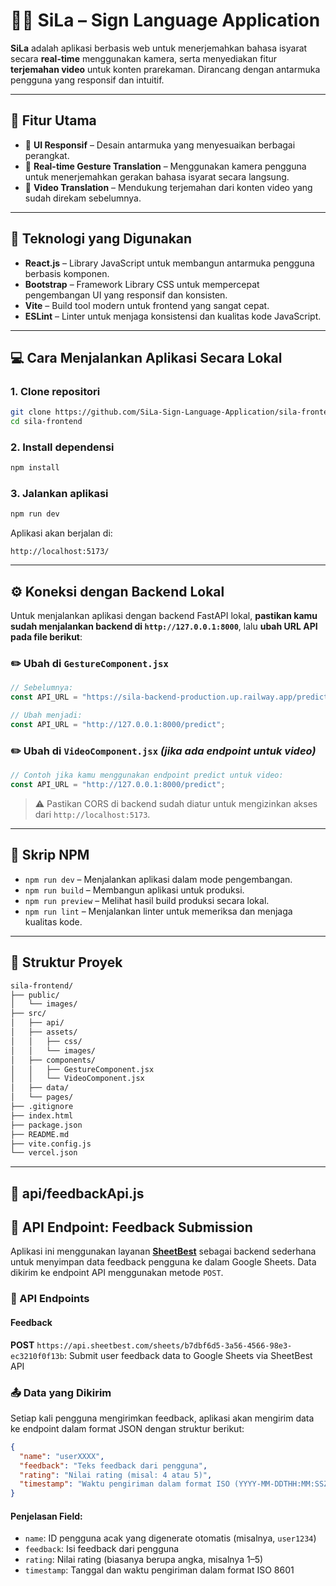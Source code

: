 # ✋🏻 SiLa – Sign Language Application

**SiLa** adalah aplikasi berbasis web untuk menerjemahkan bahasa isyarat secara **real-time** menggunakan kamera, serta menyediakan fitur **terjemahan video** untuk konten prarekaman. Dirancang dengan antarmuka pengguna yang responsif dan intuitif.

---

## 🚀 Fitur Utama

- 📱 **UI Responsif** – Desain antarmuka yang menyesuaikan berbagai perangkat.
- 🤳 **Real-time Gesture Translation** – Menggunakan kamera pengguna untuk menerjemahkan gerakan bahasa isyarat secara langsung.
- 🎥 **Video Translation** – Mendukung terjemahan dari konten video yang sudah direkam sebelumnya.

---

## 🧰 Teknologi yang Digunakan

- **React.js** – Library JavaScript untuk membangun antarmuka pengguna berbasis komponen.
- **Bootstrap** – Framework Library CSS untuk mempercepat pengembangan UI yang responsif dan konsisten.
- **Vite** – Build tool modern untuk frontend yang sangat cepat.
- **ESLint** – Linter untuk menjaga konsistensi dan kualitas kode JavaScript.

---

## 💻 Cara Menjalankan Aplikasi Secara Lokal

### 1. Clone repositori
```bash
git clone https://github.com/SiLa-Sign-Language-Application/sila-frontend.git
cd sila-frontend
```

### 2. Install dependensi
```bash
npm install
```

### 3. Jalankan aplikasi
```bash
npm run dev
```

Aplikasi akan berjalan di:
```
http://localhost:5173/
```

---

## ⚙️ Koneksi dengan Backend Lokal

Untuk menjalankan aplikasi dengan backend FastAPI lokal, **pastikan kamu sudah menjalankan backend di `http://127.0.0.1:8000`**, lalu **ubah URL API pada file berikut**:

### ✏️ Ubah di `GestureComponent.jsx`
```js
// Sebelumnya:
const API_URL = "https://sila-backend-production.up.railway.app/predict";

// Ubah menjadi:
const API_URL = "http://127.0.0.1:8000/predict";
```

### ✏️ Ubah di `VideoComponent.jsx` *(jika ada endpoint untuk video)*
```js
// Contoh jika kamu menggunakan endpoint predict untuk video:
const API_URL = "http://127.0.0.1:8000/predict";
```

> ⚠️ Pastikan CORS di backend sudah diatur untuk mengizinkan akses dari `http://localhost:5173`.

---

## 📜 Skrip NPM

- `npm run dev` – Menjalankan aplikasi dalam mode pengembangan.
- `npm run build` – Membangun aplikasi untuk produksi.
- `npm run preview` – Melihat hasil build produksi secara lokal.
- `npm run lint` – Menjalankan linter untuk memeriksa dan menjaga kualitas kode.

---

## 📁 Struktur Proyek

```bash
sila-frontend/
├── public/
│   └── images/
├── src/
│   ├── api/
│   ├── assets/
│   │   ├── css/
│   │   └── images/
│   ├── components/
│   │   ├── GestureComponent.jsx
│   │   └── VideoComponent.jsx
│   ├── data/
│   └── pages/
├── .gitignore
├── index.html
├── package.json
├── README.md
├── vite.config.js
└── vercel.json
```

---

## 📁 api/feedbackApi.js

## 📡 API Endpoint: Feedback Submission

Aplikasi ini menggunakan layanan **[SheetBest](https://sheet.best/)** sebagai backend sederhana untuk menyimpan data feedback pengguna ke dalam Google Sheets. Data dikirim ke endpoint API menggunakan metode `POST`.

### 🔗 API Endpoints

#### Feedback

**POST** `https://api.sheetbest.com/sheets/b7dbf6d5-3a56-4566-98e3-ec3210f0f13b`: Submit user feedback data to Google Sheets via SheetBest API

### 📤 Data yang Dikirim

Setiap kali pengguna mengirimkan feedback, aplikasi akan mengirim data ke endpoint dalam format JSON dengan struktur berikut:

```json
{
  "name": "userXXXX",
  "feedback": "Teks feedback dari pengguna",
  "rating": "Nilai rating (misal: 4 atau 5)",
  "timestamp": "Waktu pengiriman dalam format ISO (YYYY-MM-DDTHH:MM:SSZ)"
}
```

#### Penjelasan Field:

* `name`: ID pengguna acak yang digenerate otomatis (misalnya, `user1234`)
* `feedback`: Isi feedback dari pengguna
* `rating`: Nilai rating (biasanya berupa angka, misalnya 1–5)
* `timestamp`: Tanggal dan waktu pengiriman dalam format ISO 8601
